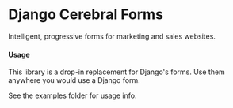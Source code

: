 # Django Cerebral Forms

Intelligent, progressive forms for marketing and sales websites.

#### Usage

This library is a drop-in replacement for Django's forms. Use them anywhere
you would use a Django form.

See the examples folder for usage info.
